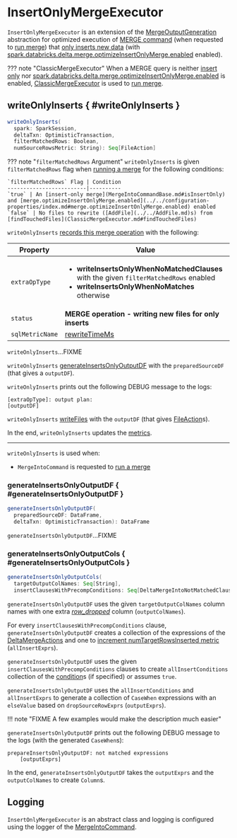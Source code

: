 # InsertOnlyMergeExecutor

`InsertOnlyMergeExecutor` is an extension of the [MergeOutputGeneration](MergeOutputGeneration.md) abstraction for optimized execution of [MERGE command](index.md) (when requested to [run merge](MergeIntoCommand.md#runMerge)) that [only inserts new data](MergeIntoCommandBase.md#isInsertOnly) (with [spark.databricks.delta.merge.optimizeInsertOnlyMerge.enabled](../../configuration-properties/index.md#merge.optimizeInsertOnlyMerge.enabled) enabled).

??? note "ClassicMergeExecutor"
    When a MERGE query is neither [insert only](MergeIntoCommandBase.md#isInsertOnly) nor [spark.databricks.delta.merge.optimizeInsertOnlyMerge.enabled](../../configuration-properties/index.md#merge.optimizeInsertOnlyMerge.enabled) is enabled, [ClassicMergeExecutor](ClassicMergeExecutor.md) is used to [run merge](MergeIntoCommand.md#runMerge).

## writeOnlyInserts { #writeOnlyInserts }

```scala
writeOnlyInserts(
  spark: SparkSession,
  deltaTxn: OptimisticTransaction,
  filterMatchedRows: Boolean,
  numSourceRowsMetric: String): Seq[FileAction]
```

??? note "`filterMatchedRows` Argument"
    `writeOnlyInserts` is given `filterMatchedRows` flag when [running a merge](MergeIntoCommand.md#runMerge) for the following conditions:

    `filterMatchedRows` Flag | Condition
    -------------------------|----------
    `true` | An [insert-only merge](MergeIntoCommandBase.md#isInsertOnly) and [merge.optimizeInsertOnlyMerge.enabled](../../configuration-properties/index.md#merge.optimizeInsertOnlyMerge.enabled) enabled
    `false` | No files to rewrite ([AddFile](../../AddFile.md)s) from [findTouchedFiles](ClassicMergeExecutor.md#findTouchedFiles)

`writeOnlyInserts` [records this merge operation](MergeIntoCommandBase.md#recordMergeOperation) with the following:

Property | Value
---------|------
 `extraOpType` | <ul><li>**writeInsertsOnlyWhenNoMatchedClauses** with the given `filterMatchedRows` enabled<li>**writeInsertsOnlyWhenNoMatches** otherwise</ul>
 `status` | **MERGE operation - writing new files for only inserts**
 `sqlMetricName` | [rewriteTimeMs](MergeIntoCommandBase.md#rewriteTimeMs)

`writeOnlyInserts`...FIXME

`writeOnlyInserts` [generateInsertsOnlyOutputDF](#generateInsertsOnlyOutputDF) with the `preparedSourceDF` (that gives a `outputDF`).

`writeOnlyInserts` prints out the following DEBUG message to the logs:

```text
[extraOpType]: output plan:
[outputDF]
```

`writeOnlyInserts` [writeFiles](MergeIntoCommandBase.md#writeFiles) with the `outputDF` (that gives [FileAction](../../FileAction.md)s).

In the end, `writeOnlyInserts` updates the [metrics](MergeIntoCommandBase.md#metrics).

---

`writeOnlyInserts` is used when:

* `MergeIntoCommand` is requested to [run a merge](MergeIntoCommand.md#runMerge)

### generateInsertsOnlyOutputDF { #generateInsertsOnlyOutputDF }

```scala
generateInsertsOnlyOutputDF(
  preparedSourceDF: DataFrame,
  deltaTxn: OptimisticTransaction): DataFrame
```

`generateInsertsOnlyOutputDF`...FIXME

### generateInsertsOnlyOutputCols { #generateInsertsOnlyOutputCols }

```scala
generateInsertsOnlyOutputCols(
  targetOutputColNames: Seq[String],
  insertClausesWithPrecompConditions: Seq[DeltaMergeIntoNotMatchedClause]): Seq[Column]
```

`generateInsertsOnlyOutputDF` uses the given `targetOutputColNames` column names with one extra [_row_dropped_](MergeIntoCommandBase.md#ROW_DROPPED_COL) column (`outputColNames`).

For every `insertClausesWithPrecompConditions` clause, `generateInsertsOnlyOutputDF` creates a collection of the expressions of the [DeltaMergeActions](DeltaMergeIntoClause.md#resolvedActions) and one to [increment numTargetRowsInserted metric](MergeIntoCommandBase.md#incrementMetricAndReturnBool) (`allInsertExprs`).

`generateInsertsOnlyOutputDF` uses the given `insertClausesWithPrecompConditions` clauses to create `allInsertConditions` collection of the [condition](DeltaMergeIntoClause.md#condition)s (if specified) or assumes `true`.

`generateInsertsOnlyOutputDF` uses the `allInsertConditions` and `allInsertExprs` to generate a collection of `CaseWhen` expressions with an `elseValue` based on `dropSourceRowExprs` (`outputExprs`).

!!! note "FIXME A few examples would make the description much easier"

`generateInsertsOnlyOutputDF` prints out the following DEBUG message to the logs (with the generated `CaseWhen`s):

```text
prepareInsertsOnlyOutputDF: not matched expressions
    [outputExprs]
```

In the end, `generateInsertsOnlyOutputDF` takes the `outputExprs` and the `outputColNames` to create `Column`s.

## Logging

`InsertOnlyMergeExecutor` is an abstract class and logging is configured using the logger of the [MergeIntoCommand](MergeIntoCommand.md#logging).
